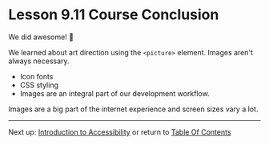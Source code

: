 # Lesson 9.11 Course Conclusion

We did awesome! :beers:

We learned about art direction using the `<picture>` element.
Images aren't always necessary.
- Icon fonts
- CSS styling
- Images are an integral part of our development workflow.

Images are a big part of the internet experience and screen sizes vary a lot.

- - -
Next up: [Introduction to Accessibility](ND024_Part2_Lesson10_01.md) or return to [Table Of Contents](./ND024_TableOfContents.md)
